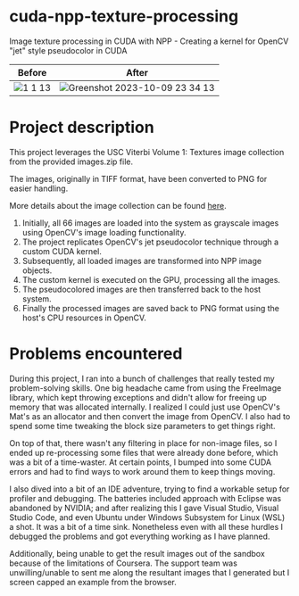 # cuda-npp-texture-processing
Image texture processing in CUDA with NPP - Creating a kernel for OpenCV "jet" style pseudocolor in CUDA

  Before                   |   After                   
:-------------------------:|:-------------------------: 
![1 1 13](https://github.com/dsowsy/cuda-npp-texture-processing/assets/978118/c04d246d-e997-4d84-9b51-d42027072e49) |  ![Greenshot 2023-10-09 23 34 13](https://github.com/dsowsy/cuda-npp-texture-processing/assets/978118/c664827b-d2c8-439d-a0a7-fd2e5d694e43)

# Project description
This project leverages the USC Viterbi Volume 1: Textures image collection from the provided images.zip file. 

The images, originally in TIFF format, have been converted to PNG for easier handling.

More details about the image collection can be found [here](https://sipi.usc.edu/database/database.php?volume=textures).

1. Initially, all 66 images are loaded into the system as grayscale images using OpenCV's image loading functionality.
2. The project replicates OpenCV's jet pseudocolor technique through a custom CUDA kernel.
3. Subsequently, all loaded images are transformed into NPP image objects.
4. The custom kernel is executed on the GPU, processing all the images.
5. The pseudocolored images are then transferred back to the host system.
6. Finally the processed images are saved back to PNG format using the host's CPU resources in OpenCV.

# Problems encountered

During this project, I ran into a bunch of challenges that really tested my problem-solving skills. One big headache came from using the FreeImage library, which kept throwing exceptions and didn't allow for freeing up memory that was allocated internally. I realized I could just use OpenCV's Mat's as an allocator and then convert the image from OpenCV. I also had to spend some time tweaking the block size parameters to get things right.

On top of that, there wasn't any filtering in place for non-image files, so I ended up re-processing some files that were already done before, which was a bit of a time-waster. At certain points, I bumped into some CUDA errors and had to find ways to work around them to keep things moving.

I also dived into a bit of an IDE adventure, trying to find a workable setup for profiler and debugging. The batteries included approach with Eclipse was abandoned by NVIDIA; and after realizing this I gave  Visual Studio, Visual Studio Code, and even Ubuntu under Windows Subsystem for Linux (WSL) a shot. It was a bit of a time sink. Nonetheless even with all these hurdles I debugged the problems and got everything working as I have planned.

Additionally, being unable to get the result images out of the sandbox because of the limitations of Coursera. The support team was unwilling/unable to sent me along the resultant images that I generated
but I screen capped an example from the browser. 
